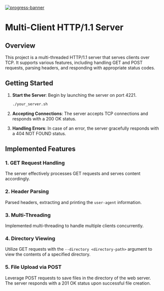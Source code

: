 [![progress-banner](https://backend.codecrafters.io/progress/http-server/d6b5d33e-5a2c-4fb0-8812-e2f1cde0a3e8)](https://app.codecrafters.io/users/codecrafters-bot?r=2qF)

# Multi-Client HTTP/1.1 Server

## Overview

This project is a multi-threaded HTTP/1.1 server that serves clients over TCP. It supports various features, including handling GET and POST requests, parsing headers, and responding with appropriate status codes.

## Getting Started

1. **Start the Server**: Begin by launching the server on port 4221.

    ```bash
    ./your_server.sh
    ```

2. **Accepting Connections**: The server accepts TCP connections and responds with a 200 OK status.

3. **Handling Errors**: In case of an error, the server gracefully responds with a 404 NOT FOUND status.

## Implemented Features

### 1. GET Request Handling

The server effectively processes GET requests and serves content accordingly.

### 2. Header Parsing

Parsed headers, extracting and printing the `user-agent` information.

### 3. Multi-Threading

Implemented multi-threading to handle multiple clients concurrently.

### 4. Directory Viewing

Utilize GET requests with the `--directory <directory-path>` argument to view the contents of a specified directory.

### 5. File Upload via POST

Leverage POST requests to save files in the directory of the web server. The server responds with a 201 OK status upon successful file creation.


